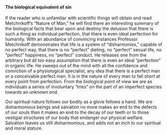 #### The biological equivalent of sin

If the reader who is unfamiliar with scientific things will obtain and
read Metchnikoff’s “Nature of Man,” he will find there an interesting
summary of the biological facts that bear upon and destroy the delusion
that there is such a thing as individual perfection, that there is even
ideal perfection for humanity. With an abundance of convincing instances
Professor Metchnikoff demonstrates that life is a system of
“disharmonies,” capable of no perfect way, that there is no “perfect”
dieting, no “perfect” sexual life, no “perfect” happiness, no “perfect”
conduct. He releases one from the arbitrary but all too easy assumption
that there is even an ideal “perfection” in organic life. He sweeps out
of the mind with all the confidence and conviction of a physiological
specialist, any idea that there is a perfect man or a conceivable
perfect man. It is in the nature of every man to fall short at every
point from perfection. From the biological point of view we are as
individuals a series of involuntary “tries” on the part of an imperfect
species towards an unknown end.

Our spiritual nature follows our bodily as a glove follows a hand. We
are disharmonious beings and salvation no more makes an end to the
defects of our souls than it makes an end to the decay of our teeth or
to those vestigial structures of our body that endanger our physical
welfare. Salvation leaves us still disharmonious, and adds not an inch
to our spiritual and moral stature.
